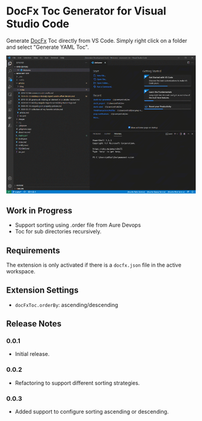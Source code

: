 # DocFx Toc Generator for Visual Studio Code

Generate [DocFx](https://dotnet.github.io/docfx/index.html) Toc directly from VS Code. Simply right click on a folder and select "Generate YAML Toc".

![DocFx Toc Generator for Visual Studio Code Demo](assets/docfx-vscode.gif)

## Work in Progress

- Support sorting using .order file from Aure Devops
- Toc for sub directories recursively.

## Requirements

The extension is only activated if there is a `docfx.json` file in the active workspace.

## Extension Settings

* `docFxToc.orderBy`: ascending/descending

<!-- ## Extension Settings

Include if your extension adds any VS Code settings through the `contributes.configuration` extension point.

For example:

This extension contributes the following settings:

* `myExtension.enable`: enable/disable this extension
* `myExtension.thing`: set to `blah` to do something -->

<!-- ## Known Issues

Calling out known issues can help limit users opening duplicate issues against your extension. -->

## Release Notes

### 0.0.1

* Initial release.

### 0.0.2

* Refactoring to support different sorting strategies.

### 0.0.3

* Added support to configure sorting ascending or descending.